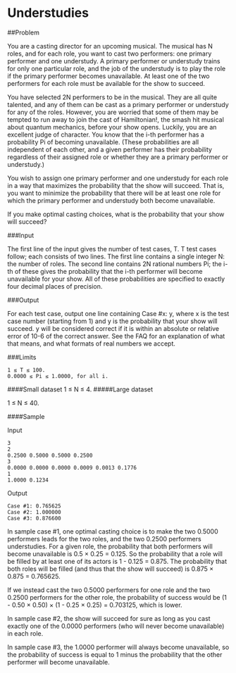 # Understudies
##Problem

You are a casting director for an upcoming musical. The musical has N roles, and for each role, you want to cast two performers: one primary performer and one understudy. A primary performer or understudy trains for only one particular role, and the job of the understudy is to play the role if the primary performer becomes unavailable. At least one of the two performers for each role must be available for the show to succeed.

You have selected 2N performers to be in the musical. They are all quite talented, and any of them can be cast as a primary performer or understudy for any of the roles. However, you are worried that some of them may be tempted to run away to join the cast of Hamiltonian!, the smash hit musical about quantum mechanics, before your show opens. Luckily, you are an excellent judge of character. You know that the i-th performer has a probability Pi of becoming unavailable. (These probabilities are all independent of each other, and a given performer has their probability regardless of their assigned role or whether they are a primary performer or understudy.)

You wish to assign one primary performer and one understudy for each role in a way that maximizes the probability that the show will succeed. That is, you want to minimize the probability that there will be at least one role for which the primary performer and understudy both become unavailable.

If you make optimal casting choices, what is the probability that your show will succeed?

###Input

The first line of the input gives the number of test cases, T. T test cases follow; each consists of two lines. The first line contains a single integer N: the number of roles. The second line contains 2N rational numbers Pi; the i-th of these gives the probability that the i-th performer will become unavailable for your show. All of these probabilities are specified to exactly four decimal places of precision.

###Output

For each test case, output one line containing Case #x: y, where x is the test case number (starting from 1) and y is the probability that your show will succeed. y will be considered correct if it is within an absolute or relative error of 10-6 of the correct answer. See the FAQ for an explanation of what that means, and what formats of real numbers we accept.

###Limits
```
1 ≤ T ≤ 100.
0.0000 ≤ Pi ≤ 1.0000, for all i.
```

####Small dataset
1 ≤ N ≤ 4.
#####Large dataset

1 ≤ N ≤ 40.

####Sample


Input 
```	
3
2
0.2500 0.5000 0.5000 0.2500
3
0.0000 0.0000 0.0000 0.0009 0.0013 0.1776
1
1.0000 0.1234
``` 
Output 
 ``` 
Case #1: 0.765625
Case #2: 1.000000
Case #3: 0.876600
``` 

In sample case #1, one optimal casting choice is to make the two 0.5000 performers leads for the two roles, and the two 0.2500 performers understudies. For a given role, the probability that both performers will become unavailable is 0.5 × 0.25 = 0.125. So the probability that a role will be filled by at least one of its actors is 1 - 0.125 = 0.875. The probability that both roles will be filled (and thus that the show will succeed) is 0.875 × 0.875 = 0.765625.

If we instead cast the two 0.5000 performers for one role and the two 0.2500 performers for the other role, the probability of success would be (1 - 0.50 × 0.50) × (1 - 0.25 × 0.25) = 0.703125, which is lower.

In sample case #2, the show will succeed for sure as long as you cast exactly one of the 0.0000 performers (who will never become unavailable) in each role.

In sample case #3, the 1.0000 performer will always become unavailable, so the probability of success is equal to 1 minus the probability that the other performer will become unavailable.